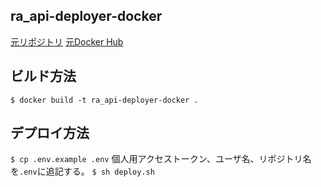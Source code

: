 ## ra_api-deployer-docker

[元リポジトリ](https://github.com/sikmi/ra_api-deployer-docker)
[元Docker Hub](https://hub.docker.com/r/sikmi/ra_api-deployer-docker)

## ビルド方法
`$ docker build -t ra_api-deployer-docker .`

## デプロイ方法
`$ cp .env.example .env`
個人用アクセストークン、ユーザ名、リポジトリ名を`.env`に追記する。
`$ sh deploy.sh`